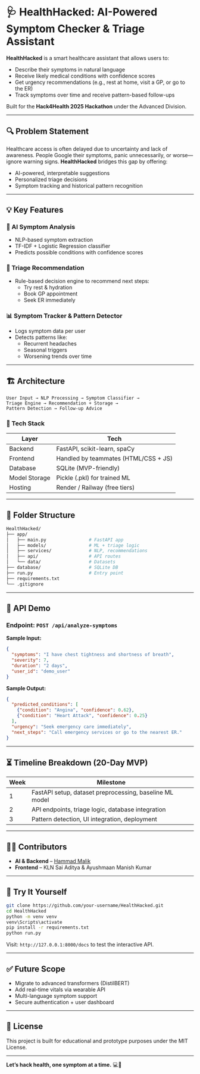 


# 🩺 HealthHacked: AI-Powered Symptom Checker & Triage Assistant

**HealthHacked** is a smart healthcare assistant that allows users to:
- Describe their symptoms in natural language
- Receive likely medical conditions with confidence scores
- Get urgency recommendations (e.g., rest at home, visit a GP, or go to the ER)
- Track symptoms over time and receive pattern-based follow-ups

Built for the **Hack4Health 2025 Hackathon** under the Advanced Division.

---

## 🔍 Problem Statement

Healthcare access is often delayed due to uncertainty and lack of awareness. People Google their symptoms, panic unnecessarily, or worse—ignore warning signs. **HealthHacked** bridges this gap by offering:
- AI-powered, interpretable suggestions
- Personalized triage decisions
- Symptom tracking and historical pattern recognition

---

## 💡 Key Features

### 🧠 AI Symptom Analysis
- NLP-based symptom extraction
- TF-IDF + Logistic Regression classifier
- Predicts possible conditions with confidence scores

### 🚨 Triage Recommendation
- Rule-based decision engine to recommend next steps:
  - Try rest & hydration
  - Book GP appointment
  - Seek ER immediately

### 📊 Symptom Tracker & Pattern Detector
- Logs symptom data per user
- Detects patterns like:
  - Recurrent headaches
  - Seasonal triggers
  - Worsening trends over time

---

## 🏗️ Architecture

```text
User Input → NLP Processing → Symptom Classifier →
Triage Engine → Recommendation + Storage →
Pattern Detection → Follow-up Advice
````

### 🧱 Tech Stack

| Layer         | Tech                                 |
| ------------- | ------------------------------------ |
| Backend       | FastAPI, scikit-learn, spaCy         |
| Frontend      | Handled by teammates (HTML/CSS + JS) |
| Database      | SQLite (MVP-friendly)                |
| Model Storage | Pickle (.pkl) for trained ML         |
| Hosting       | Render / Railway (free tiers)        |

---

## 📁 Folder Structure

```bash
HealthHacked/
├── app/
│   ├── main.py                # FastAPI app
│   ├── models/                # ML + triage logic
│   ├── services/              # NLP, recommendations
│   ├── api/                   # API routes
│   └── data/                  # Datasets
├── database/                  # SQLite DB
├── run.py                     # Entry point
├── requirements.txt
└── .gitignore
```

---

## 🧪 API Demo

### Endpoint: `POST /api/analyze-symptoms`

**Sample Input:**

```json
{
  "symptoms": "I have chest tightness and shortness of breath",
  "severity": 7,
  "duration": "2 days",
  "user_id": "demo_user"
}
```

**Sample Output:**

```json
{
  "predicted_conditions": [
    {"condition": "Angina", "confidence": 0.62},
    {"condition": "Heart Attack", "confidence": 0.25}
  ],
  "urgency": "Seek emergency care immediately",
  "next_steps": "Call emergency services or go to the nearest ER."
}
```

---

## ⏳ Timeline Breakdown (20-Day MVP)

| Week | Milestone                                               |
| ---- | ------------------------------------------------------- |
| 1    | FastAPI setup, dataset preprocessing, baseline ML model |
| 2    | API endpoints, triage logic, database integration       |
| 3    | Pattern detection, UI integration, deployment           |

---

## 👨‍💻 Contributors

* **AI & Backend** – [Hammad Malik](https://github.com/hammadmalik17)
* **Frontend** – KLN Sai Aditya & Ayushmaan Manish Kumar 

---

## 🚀 Try It Yourself

```bash
git clone https://github.com/your-username/HealthHacked.git
cd HealthHacked
python -m venv venv
venv\Scripts\activate
pip install -r requirements.txt
python run.py
```

Visit: `http://127.0.0.1:8000/docs` to test the interactive API.

---

## ✅ Future Scope

* Migrate to advanced transformers (DistilBERT)
* Add real-time vitals via wearable API
* Multi-language symptom support
* Secure authentication + user dashboard

---

## 🏁 License

This project is built for educational and prototype purposes under the MIT License.

---

**Let’s hack health, one symptom at a time.** 💻💉


